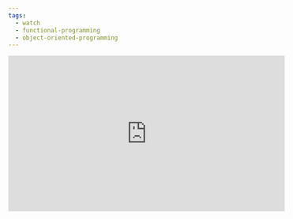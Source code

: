 ```yaml
---
tags:
  - watch
  - functional-programming
  - object-oriented-programming
---
```

<iframe width="560" height="315" src="https://www.youtube.com/embed/FjfgIImzhxc?si=BwdsVqJyw4m_-HS3" title="YouTube video player" frameborder="0" allow="accelerometer; autoplay; clipboard-write; encrypted-media; gyroscope; picture-in-picture; web-share" allowfullscreen></iframe>
